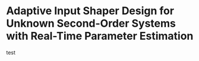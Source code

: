 # Adaptive Input Shaper Design for Unknown Second-Order Systems with Real-Time Parameter Estimation

test